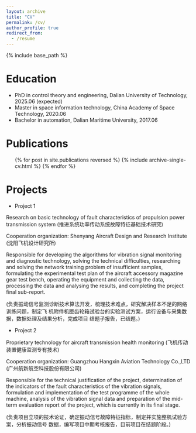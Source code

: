 ```yaml
---
layout: archive
title: "CV"
permalink: /cv/
author_profile: true
redirect_from:
  - /resume
---
```


{% include base_path %}

Education
======
* PhD in control theory and engineering, Dalian University of Technology, 2025.06 (expected)
* Master in space information technology, China Academy of Space Technology, 2020.06
* Bachelor in automation, Dalian Maritime University, 2017.06

Publications
======
  <ul>{% for post in site.publications reversed %}
    {% include archive-single-cv.html %}
  {% endfor %}</ul>

Projects
======
* Project 1

Research on basic technology of fault characteristics of propulsion power transmission system (推进系统功率传动系统故障特征基础技术研究)

Cooperation organization: Shenyang Aircraft Design and Research Institute (沈阳飞机设计研究所)

Responsible for developing the algorithms for vibration signal monitoring and diagnostic technology, solving the technical difficulties, researching and solving the network training problem of insufficient samples, formulating the experimental test plan of the aircraft accessory magazine gear test bench, operating the equipment and collecting the data, processing the data and analysing the results, and completing the project final sub-report.

(负责振动信号监测诊断技术算法开发，梳理技术难点，研究解决样本不足的网络训练问题，制定飞 机附件机匣齿轮箱试验台的实验测试方案，运行设备与采集数据，数据处理及结果分析，完成项目 结题子报告，已结题。)

* Project 2

Proprietary technology for aircraft transmission health monitoring (飞机传动装置健康监测专有技术)
  
Cooperation organization: Guangzhou Hangxin Aviation Technology Co.,LTD (广州航新航空科技股份有限公司)

Responsible for the technical justification of the project, determination of the indicators of the fault characteristics of the vibration signals, formulation and implementation of the test programme of the whole machine, analysis of the vibration signal data and preparation of the mid-term evaluation report of the project, which is currently in its final stage.

(负责项目立项的技术论证，确定振动信号故障特征指标，制定并实施整机试验方案，分析振动信号 数据，编写项目中期考核报告，目前项目在结题阶段。)
